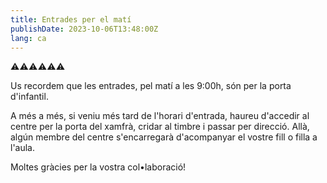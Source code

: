 ```yaml
---
title: Entrades per el matí
publishDate: 2023-10-06T13:48:00Z
lang: ca
---
```


⚠️⚠️⚠️⚠️⚠️⚠️

Us recordem que les entrades, pel matí a les 9:00h, són per la porta d'infantil.

A més a més, si veniu més tard de l'horari d'entrada, haureu d'accedir al centre per la porta del xamfrà, cridar al timbre i passar per direcció. Allà, algún membre del centre s'encarregarà d'acompanyar el vostre fill o filla a l'aula.

Moltes gràcies per la vostra col•laboració!
